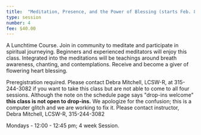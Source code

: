 ```yaml
---
title:  "Meditation, Presence, and the Power of Blessing (starts Feb. 8)"
type: session
number: 4
fee: $40.00
---
```

A Lunchtime Course. Join in community to meditate and participate in spiritual journeying. Beginners and experienced meditators will enjoy this class. Integrated into the meditations will
be teachings around breath awareness, chanting, and contemplations. Receive and
become a giver of flowering heart blessing.

Preregistration required. Please contact Debra Mitchell, LCSW-R, at 315-244-3082
if you want to take this class but are not able to come to all four sessions.
Although the note on the schedule page says "drop-ins welcome" **this class is
not open to drop-ins.** We apologize for the confusion; this is a computer glitch
and we are working to fix it. Please contact instructor, Debra Mitchell, LCSW-R,
315-244-3082

Mondays - 12:00 - 12:45 pm; 4 week Session.

